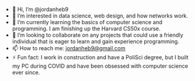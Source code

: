 - 👋 Hi, I’m @jordanheb9
- 👀 I’m interested in data science, web design, and how networks work.
- 🌱 I’m currently learning the basics of computer science and programming. I am finishing up the Harvard CS50x course.
- 💞️ I’m looking to collaborate on any projects that could use a friendly individual that is eager to learn and gain experience programming.
- 📫 How to reach me: jordanheb9@gmail.com
- ⚡ Fun fact: I work in construction and have a PoliSci degree, but I built my PC during COVID and have been obsessed with computer science ever since. 

<!---
jordanheb9/jordanheb9 is a ✨ special ✨ repository because its `README.md` (this file) appears on your GitHub profile.
You can click the Preview link to take a look at your changes.
--->
